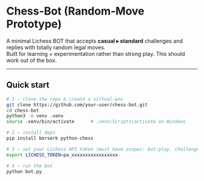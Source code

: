 # Chess-Bot (Random-Move Prototype)

A minimal Lichess BOT that accepts **casual ▸ standard** challenges and
replies with totally random legal moves.  
Built for learning + experimentation rather than strong play.
This should work out of the box.

---

## Quick start

```bash
# 1 – clone the repo & create a virtual-env
git clone https://github.com/your-user/chess-bot.git
cd chess-bot
python3 -m venv .venv
source .venv/bin/activate      # .venv\Scripts\activate on Windows

# 2 – install deps
pip install berserk python-chess

# 3 – set your Lichess API token (must have scopes: bot:play, challenge:read, challenge:write)
export LICHESS_TOKEN=pa_xxxxxxxxxxxxxxxxx

# 4 – run the bot
python bot.py


